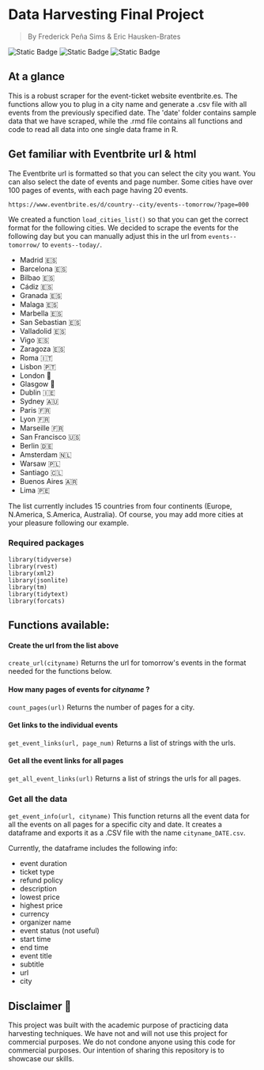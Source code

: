 # Data Harvesting Final Project 
 > By Frederick Peña Sims & Eric Hausken-Brates

![Static Badge](https://img.shields.io/badge/R_code-%23276DC3?logo=R&labelColor=white&logoColor=%23276DC3)
![Static Badge](https://img.shields.io/badge/HTML-grey?logo=htmx&logoColor=gray&labelColor=white)
![Static Badge](https://img.shields.io/badge/JSON-grey?logo=htmx&logoColor=gray&labelColor=white)

## At a glance

This is a robust scraper for the event-ticket website eventbrite.es. The functions allow you to plug in a city name and generate a .csv file with all events from the previously specified date. The 'date' folder contains sample data that we have scraped, while the .rmd file contains all functions and code to read all data into one single data frame in R.

## Get familiar with Eventbrite url & html 

The Eventbrite url is formatted so that you can select the city you want. You can also select the date of events and page number. Some cities have over 100 pages of events, with each page having 20 events. 

`https://www.eventbrite.es/d/country--city/events--tomorrow/?page=000`

We created a function `load_cities_list()` so that you can get the correct format for the following cities. We decided to scrape the events for the following day but you can manually adjust this in the url from `events--tomorrow/` to `events--today/`.

 * Madrid 🇪🇸
 * Barcelona 🇪🇸 
 * Bilbao 🇪🇸
 * Cádiz 🇪🇸
 * Granada 🇪🇸
 * Malaga 🇪🇸
 * Marbella 🇪🇸
 * San Sebastian 🇪🇸
 * Valladolid 🇪🇸
 * Vigo 🇪🇸
 * Zaragoza 🇪🇸
 * Roma 🇮🇹
 * Lisbon 🇵🇹
 * London 🏴󠁧󠁢󠁥󠁮󠁧󠁿
 * Glasgow 🏴󠁧󠁢󠁳󠁣󠁴󠁿
 * Dublin 🇮🇪
 * Sydney 🇦🇺
 * Paris 🇫🇷
 * Lyon 🇫🇷
 * Marseille 🇫🇷
 * San Francisco 🇺🇸
 * Berlin 🇩🇪
 * Amsterdam 🇳🇱
 * Warsaw 🇵🇱
 * Santiago 🇨🇱
 * Buenos Aires 🇦🇷
 * Lima 🇵🇪

The list currently includes 15 countries from four continents (Europe, N.America, S.America, Australia). Of course, you may add more cities at your pleasure following our example.

### Required packages

```
library(tidyverse)
library(rvest)
library(xml2)
library(jsonlite)
library(tm)
library(tidytext)
library(forcats)
```

## Functions available: 

#### Create the url from the list above
`create_url(cityname)` 
Returns the url for tomorrow's events in the format needed for the functions below. 

#### How many pages of events for *cityname* ? 
`count_pages(url)`
Returns the number of pages for a city. 

#### Get links to the individual events 
`get_event_links(url, page_num)`
Returns a list of strings with the urls. 

#### Get all the event links for all pages 
`get_all_event_links(url)`
Returns a list of strings the urls for all pages. 

### Get all the data 
`get_event_info(url, cityname)`
This function returns all the event data for all the events on all pages for a specific city and date. 
It creates a dataframe and exports it as a .CSV file with the name `cityname_DATE.csv`. 

Currently, the dataframe includes the following info: 
* event duration
* ticket type
* refund policy
* description
* lowest price
* highest price
* currency
* organizer name
* event status (not useful)
* start time
* end time
* event title
* subtitle
* url
* city

## Disclaimer 🛑 

This project was built with the academic purpose of practicing data harvesting techniques. We have not and will not use this project for commercial purposes. We do not condone anyone using this code for commercial purposes. Our intention of sharing this repository is to showcase our skills. 

